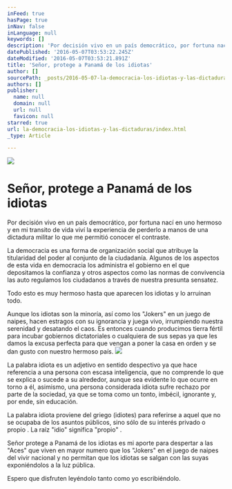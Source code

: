 ```yaml
---
inFeed: true
hasPage: true
inNav: false
inLanguage: null
keywords: []
description: 'Por decisión vivo en un país democrático, por fortuna nací en uno hermoso y en mi transito de vida viví la experiencia de perderlo a manos de una dictadura militar lo que me permitió conocer el contraste. '
datePublished: '2016-05-07T03:53:22.245Z'
dateModified: '2016-05-07T03:53:21.891Z'
title: 'Señor, protege a Panamá de los idiotas'
author: []
sourcePath: _posts/2016-05-07-la-democracia-los-idiotas-y-las-dictaduras.md
authors: []
publisher:
  name: null
  domain: null
  url: null
  favicon: null
starred: true
url: la-democracia-los-idiotas-y-las-dictaduras/index.html
_type: Article

---
```

![](https://the-grid-user-content.s3-us-west-2.amazonaws.com/b239f69b-8d9b-423d-a887-2358049bcbdd.jpg)

# Señor, protege a Panamá de los idiotas

Por decisión vivo en un país democrático, por fortuna nací en uno hermoso y en mi transito de vida viví la experiencia de perderlo a manos de una dictadura militar lo que me permitió conocer el contraste. 

La democracia es una forma de organización social que atribuye la titularidad del poder al conjunto de la ciudadanía. Algunos de los aspectos de esta vida en democracia los administra el gobierno en el que depositamos la confianza y otros aspectos como las normas de convivencia las auto regulamos los ciudadanos a través de nuestra presunta sensatez. 

Todo esto es muy hermoso hasta que aparecen los idiotas y lo arruinan todo. 

Aunque los idiotas son la minoría, así como los "Jokers" en un juego de naipes, hacen estragos con su ignorancia y juega vivo, irrumpiendo nuestra serenidad y desatando el caos. Es entonces cuando producimos tierra fértil para incubar gobiernos dictatoriales o cualquiera de sus sepas ya que les damos la excusa perfecta para que vengan a poner la casa en orden y se dan gusto con nuestro hermoso país. ![](https://the-grid-user-content.s3-us-west-2.amazonaws.com/611eee04-fc6e-4d82-82f0-8e53de231d5a.jpg)

La palabra idiota es un adjetivo en sentido despectivo ya que hace referencia a una persona con escasa inteligencia, que no comprende lo que se explica o sucede a su alrededor, aunque sea evidente lo que ocurre en torno a él, asimismo, una persona considerada idiota sufre rechazo por parte de la sociedad, ya que se toma como un tonto, imbécil, ignorante y, por ende, sin educación.

La palabra idiota proviene del griego (idiotes) para referirse a aquel que no se ocupaba de los asuntos públicos, sino sólo de su interés privado o propio . La raíz "idio" significa "propio" .

Señor protege a Panamá de los idiotas es mi aporte para despertar a las "Aces" que viven en mayor numero que los "Jokers" en el juego de naipes del vivir nacional y no permitan que los idiotas se salgan con las suyas exponiéndolos a la luz pública. 

Espero que disfruten leyéndolo tanto como yo escribiéndolo.